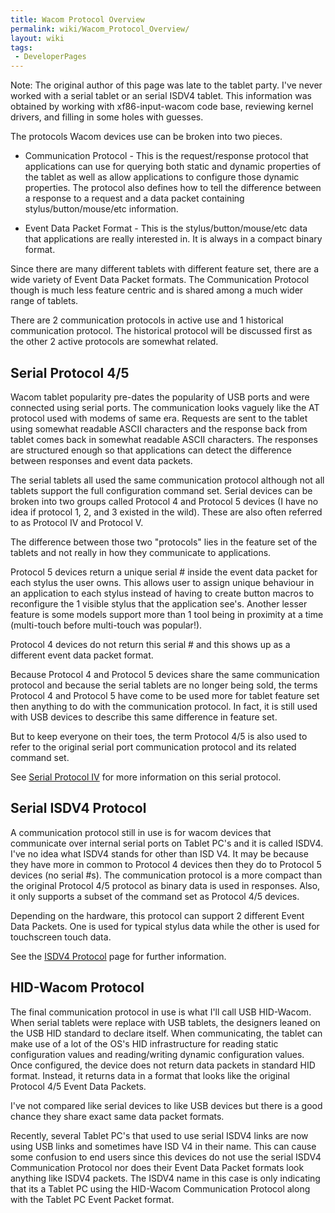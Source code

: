 ```yaml
---
title: Wacom Protocol Overview
permalink: wiki/Wacom_Protocol_Overview/
layout: wiki
tags:
 - DeveloperPages
---
```


Note: The original author of this page was late to the tablet party.
I've never worked with a serial tablet or an serial ISDV4 tablet. This
information was obtained by working with xf86-input-wacom code base,
reviewing kernel drivers, and filling in some holes with guesses.

The protocols Wacom devices use can be broken into two pieces.

-   Communication Protocol - This is the request/response protocol that
    applications can use for querying both static and dynamic properties
    of the tablet as well as allow applications to configure those
    dynamic properties. The protocol also defines how to tell the
    difference between a response to a request and a data packet
    containing stylus/button/mouse/etc information.

<!-- -->

-   Event Data Packet Format - This is the stylus/button/mouse/etc data
    that applications are really interested in. It is always in a
    compact binary format.

Since there are many different tablets with different feature set, there
are a wide variety of Event Data Packet formats. The Communication
Protocol though is much less feature centric and is shared among a much
wider range of tablets.

There are 2 communication protocols in active use and 1 historical
communication protocol. The historical protocol will be discussed first
as the other 2 active protocols are somewhat related.

Serial Protocol 4/5
-------------------

Wacom tablet popularity pre-dates the popularity of USB ports and were
connected using serial ports. The communication looks vaguely like the
AT protocol used with modems of same era. Requests are sent to the
tablet using somewhat readable ASCII characters and the response back
from tablet comes back in somewhat readable ASCII characters. The
responses are structured enough so that applications can detect the
difference between responses and event data packets.

The serial tablets all used the same communication protocol although not
all tablets support the full configuration command set. Serial devices
can be broken into two groups called Protocol 4 and Protocol 5 devices
(I have no idea if protocol 1, 2, and 3 existed in the wild). These are
also often referred to as Protocol IV and Protocol V.

The difference between those two "protocols" lies in the feature set of
the tablets and not really in how they communicate to applications.

Protocol 5 devices return a unique serial \# inside the event data
packet for each stylus the user owns. This allows user to assign unique
behaviour in an application to each stylus instead of having to create
button macros to reconfigure the 1 visible stylus that the application
see's. Another lesser feature is some models support more than 1 tool
being in proximity at a time (multi-touch before multi-touch was
popular!).

Protocol 4 devices do not return this serial \# and this shows up as a
different event data packet format.

Because Protocol 4 and Protocol 5 devices share the same communication
protocol and because the serial tablets are no longer being sold, the
terms Protocol 4 and Protocol 5 have come to be used more for tablet
feature set then anything to do with the communication protocol. In
fact, it is still used with USB devices to describe this same difference
in feature set.

But to keep everyone on their toes, the term Protocol 4/5 is also used
to refer to the original serial port communication protocol and its
related command set.

See [Serial Protocol IV](/wiki/Serial_Protocol_IV "wikilink") for more
information on this serial protocol.

Serial ISDV4 Protocol
---------------------

A communication protocol still in use is for wacom devices that
communicate over internal serial ports on Tablet PC's and it is called
ISDV4. I've no idea what ISDV4 stands for other than ISD V4. It may be
because they have more in common to Protocol 4 devices then they do to
Protocol 5 devices (no serial \#s). The communication protocol is a more
compact than the original Protocol 4/5 protocol as binary data is used
in responses. Also, it only supports a subset of the command set as
Protocol 4/5 devices.

Depending on the hardware, this protocol can support 2 different Event
Data Packets. One is used for typical stylus data while the other is
used for touchscreen touch data.

See the [ISDV4 Protocol](/wiki/ISDV4_Protocol "wikilink") page for further
information.

HID-Wacom Protocol
------------------

The final communication protocol in use is what I'll call USB HID-Wacom.
When serial tablets were replace with USB tablets, the designers leaned
on the USB HID standard to declare itself. When communicating, the
tablet can make use of a lot of the OS's HID infrastructure for reading
static configuration values and reading/writing dynamic configuration
values. Once configured, the device does not return data packets in
standard HID format. Instead, it returns data in a format that looks
like the original Protocol 4/5 Event Data Packets.

I've not compared like serial devices to like USB devices but there is a
good chance they share exact same data packet formats.

Recently, several Tablet PC's that used to use serial ISDV4 links are
now using USB links and sometimes have ISD V4 in their name. This can
cause some confusion to end users since this devices do not use the
serial ISDV4 Communication Protocol nor does their Event Data Packet
formats look anything like ISDV4 packets. The ISDV4 name in this case is
only indicating that its a Tablet PC using the HID-Wacom Communication
Protocol along with the Tablet PC Event Packet format.
